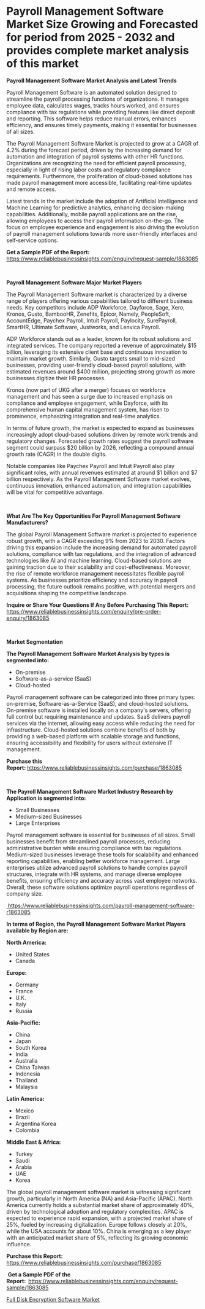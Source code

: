 <p><h1>Payroll Management Software Market Size Growing and Forecasted for period from 2025 - 2032 and provides complete market analysis of this market</h1></p><p><strong>Payroll Management Software Market Analysis and Latest Trends</strong></p>
<p><p>Payroll Management Software is an automated solution designed to streamline the payroll processing functions of organizations. It manages employee data, calculates wages, tracks hours worked, and ensures compliance with tax regulations while providing features like direct deposit and reporting. This software helps reduce manual errors, enhances efficiency, and ensures timely payments, making it essential for businesses of all sizes.</p><p>The Payroll Management Software Market is projected to grow at a CAGR of 4.2% during the forecast period, driven by the increasing demand for automation and integration of payroll systems with other HR functions. Organizations are recognizing the need for efficient payroll processing, especially in light of rising labor costs and regulatory compliance requirements. Furthermore, the proliferation of cloud-based solutions has made payroll management more accessible, facilitating real-time updates and remote access. </p><p>Latest trends in the market include the adoption of Artificial Intelligence and Machine Learning for predictive analytics, enhancing decision-making capabilities. Additionally, mobile payroll applications are on the rise, allowing employees to access their payroll information on-the-go. The focus on employee experience and engagement is also driving the evolution of payroll management solutions towards more user-friendly interfaces and self-service options.</p></p>
<p><strong>Get a Sample PDF of the Report:&nbsp;</strong> <a href="https://www.reliablebusinessinsights.com/enquiry/request-sample/1863085?utm_campaign=3360&utm_medium=2&utm_source=Github&utm_content=ia&utm_term=10032025&utm_id=payroll-management-software">https://www.reliablebusinessinsights.com/enquiry/request-sample/1863085</a></p>
<p>&nbsp;</p>
<p><strong>Payroll Management Software Major Market Players</strong></p>
<p><p>The Payroll Management Software market is characterized by a diverse range of players offering various capabilities tailored to different business needs. Key competitors include ADP Workforce, Dayforce, Sage, Xero, Kronos, Gusto, BambooHR, Zenefits, Epicor, Namely, PeopleSoft, AccountEdge, Paychex Payroll, Intuit Payroll, Paylocity, SurePayroll, SmartHR, Ultimate Software, Justworks, and Lenvica Payroll.</p><p>ADP Workforce stands out as a leader, known for its robust solutions and integrated services. The company reported a revenue of approximately $15 billion, leveraging its extensive client base and continuous innovation to maintain market growth. Similarly, Gusto targets small to mid-sized businesses, providing user-friendly cloud-based payroll solutions, with estimated revenues around $400 million, projecting strong growth as more businesses digitize their HR processes.</p><p>Kronos (now part of UKG after a merger) focuses on workforce management and has seen a surge due to increased emphasis on compliance and employee engagement, while Dayforce, with its comprehensive human capital management system, has risen to prominence, emphasizing integration and real-time analytics.</p><p>In terms of future growth, the market is expected to expand as businesses increasingly adopt cloud-based solutions driven by remote work trends and regulatory changes. Forecasted growth rates suggest the payroll software segment could surpass $20 billion by 2026, reflecting a compound annual growth rate (CAGR) in the double digits.</p><p>Notable companies like Paychex Payroll and Intuit Payroll also play significant roles, with annual revenues estimated at around $1 billion and $7 billion respectively. As the Payroll Management Software market evolves, continuous innovation, enhanced automation, and integration capabilities will be vital for competitive advantage.</p></p>
<p>&nbsp;</p>
<p><strong>What Are The Key Opportunities For Payroll Management Software Manufacturers?</strong></p>
<p><p>The global Payroll Management Software market is projected to experience robust growth, with a CAGR exceeding 9% from 2023 to 2030. Factors driving this expansion include the increasing demand for automated payroll solutions, compliance with tax regulations, and the integration of advanced technologies like AI and machine learning. Cloud-based solutions are gaining traction due to their scalability and cost-effectiveness. Moreover, the rise of remote workforce management necessitates flexible payroll systems. As businesses prioritize efficiency and accuracy in payroll processing, the future outlook remains positive, with potential mergers and acquisitions shaping the competitive landscape.</p></p>
<p><strong>Inquire or Share Your Questions If Any Before Purchasing This Report:</strong> <a href="https://www.reliablebusinessinsights.com/enquiry/pre-order-enquiry/1863085?utm_campaign=3360&utm_medium=2&utm_source=Github&utm_content=ia&utm_term=10032025&utm_id=payroll-management-software">https://www.reliablebusinessinsights.com/enquiry/pre-order-enquiry/1863085</a></p>
<p>&nbsp;</p>
<p><strong>Market Segmentation</strong></p>
<p><strong>The Payroll Management Software Market Analysis by types is segmented into:</strong></p>
<p><ul><li>On-premise</li><li>Software-as-a-service (SaaS)</li><li>Cloud-hosted</li></ul></p>
<p><p>Payroll management software can be categorized into three primary types: on-premise, Software-as-a-Service (SaaS), and cloud-hosted solutions. On-premise software is installed locally on a company's servers, offering full control but requiring maintenance and updates. SaaS delivers payroll services via the internet, allowing easy access while reducing the need for infrastructure. Cloud-hosted solutions combine benefits of both by providing a web-based platform with scalable storage and functions, ensuring accessibility and flexibility for users without extensive IT management.</p></p>
<p><strong>Purchase this Report:&nbsp;</strong><a href="https://www.reliablebusinessinsights.com/purchase/1863085?utm_campaign=3360&utm_medium=2&utm_source=Github&utm_content=ia&utm_term=10032025&utm_id=payroll-management-software">https://www.reliablebusinessinsights.com/purchase/1863085</a></p>
<p>&nbsp;</p>
<p><strong>The Payroll Management Software Market Industry Research by Application is segmented into:</strong></p>
<p><ul><li>Small Businesses</li><li>Medium-sized Businesses</li><li>Large Enterprises</li></ul></p>
<p><p>Payroll management software is essential for businesses of all sizes. Small businesses benefit from streamlined payroll processes, reducing administrative burden while ensuring compliance with tax regulations. Medium-sized businesses leverage these tools for scalability and enhanced reporting capabilities, enabling better workforce management. Large enterprises utilize advanced payroll solutions to handle complex payroll structures, integrate with HR systems, and manage diverse employee benefits, ensuring efficiency and accuracy across vast employee networks. Overall, these software solutions optimize payroll operations regardless of company size.</p></p>
<p><a href="https://www.reliablebusinessinsights.com/payroll-management-software-r1863085?utm_campaign=3360&utm_medium=2&utm_source=Github&utm_content=ia&utm_term=10032025&utm_id=payroll-management-software">&nbsp;https://www.reliablebusinessinsights.com/payroll-management-software-r1863085</a></p>
<p><strong>In terms of Region, the Payroll Management Software Market Players available by Region are:</strong></p>
<p>
    <p> <strong> North America: </strong>
        <ul>
            <li>United States</li>
            <li>Canada</li>
        </ul>
        </p> 
    <p> <strong> Europe: </strong>
        <ul>
            <li>Germany</li>
            <li>France</li>
            <li>U.K.</li>
            <li>Italy</li>
            <li>Russia</li>
        </ul>
        </p> 
    <p> <strong> Asia-Pacific: </strong>
        <ul>
            <li>China</li>
            <li>Japan</li>
            <li>South Korea</li>
            <li>India</li>
            <li>Australia</li>
            <li>China Taiwan</li>
            <li>Indonesia</li>
            <li>Thailand</li>
            <li>Malaysia</li>
        </ul>
        </p> 
    <p> <strong> Latin America: </strong>
        <ul>
            <li>Mexico</li>
            <li>Brazil</li>
            <li>Argentina Korea</li>
            <li>Colombia</li>
        </ul>
        </p> 
    <p> <strong> Middle East & Africa: </strong>
        <ul>
            <li>Turkey</li>
            <li>Saudi</li>
            <li>Arabia</li>
            <li>UAE</li>
            <li>Korea</li>
        </ul>
    </p>
    </p>
<p><p>The global payroll management software market is witnessing significant growth, particularly in North America (NA) and Asia-Pacific (APAC). North America currently holds a substantial market share of approximately 40%, driven by technological adoption and regulatory complexities. APAC is expected to experience rapid expansion, with a projected market share of 25%, fueled by increasing digitalization. Europe follows closely at 20%, while the USA accounts for about 10%. China is emerging as a key player with an anticipated market share of 5%, reflecting its growing economic influence.</p></p>
<p><strong>Purchase this Report: </strong><a href="https://www.reliablebusinessinsights.com/purchase/1863085?utm_campaign=3360&utm_medium=2&utm_source=Github&utm_content=ia&utm_term=10032025&utm_id=payroll-management-software">https://www.reliablebusinessinsights.com/purchase/1863085</a></p>
<p>&nbsp;<strong>Get a Sample PDF of the Report:&nbsp;&nbsp;</strong><a href="https://www.reliablebusinessinsights.com/enquiry/request-sample/1863085?utm_campaign=3360&utm_medium=2&utm_source=Github&utm_content=ia&utm_term=10032025&utm_id=payroll-management-software">https://www.reliablebusinessinsights.com/enquiry/request-sample/1863085</a></p>
<p><strong></strong></p>
<p><p><a href="https://github.com/kryshaprilbb/Market-Research-Report-List-1/blob/main/full-disk-encryption-software-market.md?utm_campaign=3360&utm_medium=2&utm_source=Github&utm_content=ia&utm_term=10032025&utm_id=payroll-management-software">Full Disk Encryption Software Market</a></p></p>